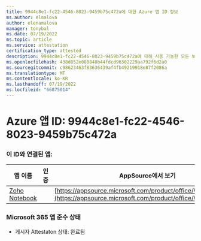 ```yaml
---
title: 9944c8e1-fc22-4546-8023-9459b75c472a에 대한 Azure 앱 ID 정보
ms.author: elmalova
author: elenamalova
manager: tonybal
ms.date: 07/19/2022
ms.topic: article
ms.service: attestation
certification_type: attested
description: 9944c8e1-fc22-4546-8023-9459b75c472a에 대해 사용 가능한 모든 보안 및 규정 준수 정보입니다.
ms.openlocfilehash: 438d852e080848b44fdcd96302229aa792f6d2a0
ms.sourcegitcommit: c98623463f83636439af4fb49219918e87f2086a
ms.translationtype: MT
ms.contentlocale: ko-KR
ms.lasthandoff: 07/19/2022
ms.locfileid: "66875014"
---
```

# <a name="azure-app-id-9944c8e1-fc22-4546-8023-9459b75c472a"></a>Azure 앱 ID: 9944c8e1-fc22-4546-8023-9459b75c472a


### <a name="apps-associated-with-this-id"></a>이 ID와 연결된 앱:
| **앱 이름** | **인증** | **AppSource에서 보기** |
|--------------|---------------|-----------------------|
| [Zoho Notebook](../forward/WA200001616.md) |  | [https://appsource.microsoft.com/product/office/WA200001616](https://appsource.microsoft.com/product/office/WA200001616) |

### <a name="microsoft-365-app-compliance-status"></a>Microsoft 365 앱 준수 상태
- 게시자 Attestaton 상태: 완료됨
